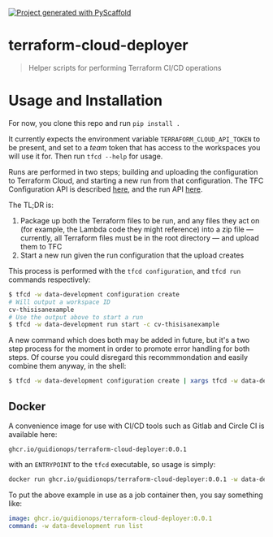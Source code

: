 [![Project generated with PyScaffold](https://img.shields.io/badge/-PyScaffold-005CA0?logo=pyscaffold)](https://pyscaffold.org/)

# terraform-cloud-deployer

> Helper scripts for performing Terraform CI/CD operations

# Usage and Installation

For now, you clone this repo and run `pip install .`

It currently expects the environment variable `TERRAFORM_CLOUD_API_TOKEN` to be present, and set to a _team_ token that has access to the workspaces you will use it for. Then run `tfcd --help` for usage.

Runs are performed in two steps; building and uploading the configuration to Terraform Cloud, and starting a new run from that configuration. The TFC Configuration API is described [here](https://developer.hashicorp.com/terraform/cloud-docs/api-docs/configuration-versions), and the run API [here](https://developer.hashicorp.com/terraform/cloud-docs/api-docs/run).

The TL;DR is:

1. Package up both the Terraform files to be run, and any files they act on (for example, the Lambda code they might reference) into a zip file — currently, all Terraform files must be in the root directory — and upload them to TFC
1. Start a new run given the run configuration that the upload creates

This process is performed with the `tfcd configuration`, and `tfcd run` commands respectively:

```sh
$ tfcd -w data-development configuration create
# Will output a workspace ID
cv-thisisanexample
# Use the output above to start a run
$ tfcd -w data-development run start -c cv-thisisanexample
```

A new command which does both may be added in future, but it's a two step process for the moment in order to promote error handling for both steps. Of course you could disregard this recommmondation and easily combine them anyway, in the shell:

```sh
$ tfcd -w data-development configuration create | xargs tfcd -w data-development run start -c
```

## Docker

A convenience image for use with CI/CD tools such as Gitlab and Circle CI is available here:

`ghcr.io/guidionops/terraform-cloud-deployer:0.0.1`

with an `ENTRYPOINT` to the `tfcd` executable, so usage is simply:

```sh
docker run ghcr.io/guidionops/terraform-cloud-deployer:0.0.1 -w data-development run list
```

To put the above example in use as a job container then, you say something like:

```yaml
image: ghcr.io/guidionops/terraform-cloud-deployer:0.0.1
command: -w data-development run list
```
